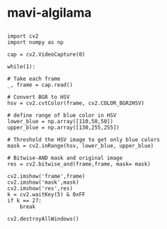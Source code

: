 # mavi-algilama
##
    import cv2
    import numpy as np

    cap = cv2.VideoCapture(0)

    while(1):

    # Take each frame
    _, frame = cap.read()

    # Convert BGR to HSV
    hsv = cv2.cvtColor(frame, cv2.COLOR_BGR2HSV)

    # define range of blue color in HSV
    lower_blue = np.array([110,50,50])
    upper_blue = np.array([130,255,255])

    # Threshold the HSV image to get only blue colors
    mask = cv2.inRange(hsv, lower_blue, upper_blue)

    # Bitwise-AND mask and original image
    res = cv2.bitwise_and(frame,frame, mask= mask)

    cv2.imshow('frame',frame)
    cv2.imshow('mask',mask)
    cv2.imshow('res',res)
    k = cv2.waitKey(5) & 0xFF
    if k == 27:
        break

    cv2.destroyAllWindows()
